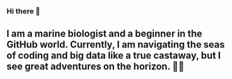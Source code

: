 ### Hi there 👋
## I am a marine biologist and a beginner in the GitHub world. Currently, I am navigating the seas of coding and big data like a true castaway, but I see great adventures on the horizon. 🌊✨

<!--
**claudiamininni/claudiamininni** is a ✨ _special_ ✨ repository because its `README.md` (this file) appears on your GitHub profile.

Here are some ideas to get you started:

- 🔭 I’m currently working on ...
- 🌱 I’m currently learning ...
- 👯 I’m looking to collaborate on ...
- 🤔 I’m looking for help with ...
- 💬 Ask me about ...
- 📫 How to reach me: ...
- 😄 Pronouns: ...
- ⚡ Fun fact: ...
-->
